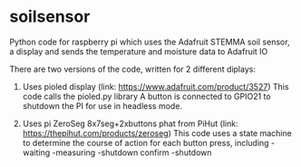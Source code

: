 # soilsensor
Python code for raspberry pi which uses the Adafruit STEMMA soil sensor, a display and sends the temperature and moisture data to Adafruit IO

There are two versions of the code, written for 2 different diplays:

1) Uses pioled display (link: https://www.adafruit.com/product/3527)
This code calls the pioled.py library
A button is connected to GPIO21 to shutdown the PI for use in headless mode.

2) Uses pi ZeroSeg 8x7seg+2xbuttons phat from PiHut (link: https://thepihut.com/products/zeroseg)
This code uses a state machine to determine the course of action for each button press, including
-waiting
-measuring
-shutdown confirm
-shutdown 

